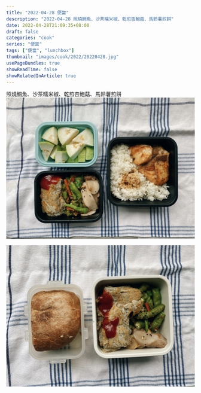 ```yaml
---
title: "2022-04-28 便當"
description: "2022-04-28 照燒鯛魚、沙茶糯米椒、乾煎杏鮑菇、馬鈴薯煎餅"
date: 2022-04-28T21:09:35+08:00
draft: false
categories: "cook"
series: "便當"
tags: ["便當", "lunchbox"]
thumbnail: "images/cook/2022/20220428.jpg"
usePageBundles: true
showReadTime: false
showRelatedInArticle: true
---
```


照燒鯛魚、沙茶糯米椒、乾煎杏鮑菇、馬鈴薯煎餅
![2022-04-28 照燒鯛魚、沙茶糯米椒、乾煎杏鮑菇、馬鈴薯煎餅](20220428_bento_1.jpg)

![2022-04-28 照燒鯛魚、沙茶糯米椒、乾煎杏鮑菇、馬鈴薯煎餅、手工麵包](20220428_bento_2.jpg)
